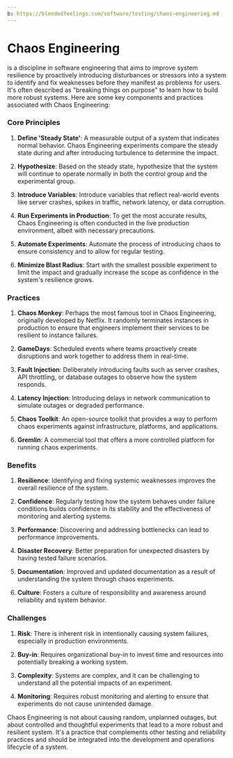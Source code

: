 ```yaml
---
b: https://blendedfeelings.com/software/testing/chaos-engineering.md
---
```


# Chaos Engineering 
is a discipline in software engineering that aims to improve system resilience by proactively introducing disturbances or stressors into a system to identify and fix weaknesses before they manifest as problems for users. It's often described as "breaking things on purpose" to learn how to build more robust systems. Here are some key components and practices associated with Chaos Engineering:

### Core Principles

1. **Define 'Steady State'**: A measurable output of a system that indicates normal behavior. Chaos Engineering experiments compare the steady state during and after introducing turbulence to determine the impact.

2. **Hypothesize**: Based on the steady state, hypothesize that the system will continue to operate normally in both the control group and the experimental group.

3. **Introduce Variables**: Introduce variables that reflect real-world events like server crashes, spikes in traffic, network latency, or data corruption.

4. **Run Experiments in Production**: To get the most accurate results, Chaos Engineering is often conducted in the live production environment, albeit with necessary precautions.

5. **Automate Experiments**: Automate the process of introducing chaos to ensure consistency and to allow for regular testing.

6. **Minimize Blast Radius**: Start with the smallest possible experiment to limit the impact and gradually increase the scope as confidence in the system's resilience grows.

### Practices

1. **Chaos Monkey**: Perhaps the most famous tool in Chaos Engineering, originally developed by Netflix. It randomly terminates instances in production to ensure that engineers implement their services to be resilient to instance failures.

2. **GameDays**: Scheduled events where teams proactively create disruptions and work together to address them in real-time.

3. **Fault Injection**: Deliberately introducing faults such as server crashes, API throttling, or database outages to observe how the system responds.

4. **Latency Injection**: Introducing delays in network communication to simulate outages or degraded performance.

5. **Chaos Toolkit**: An open-source toolkit that provides a way to perform chaos experiments against infrastructure, platforms, and applications.

6. **Gremlin**: A commercial tool that offers a more controlled platform for running chaos experiments.

### Benefits

1. **Resilience**: Identifying and fixing systemic weaknesses improves the overall resilience of the system.

2. **Confidence**: Regularly testing how the system behaves under failure conditions builds confidence in its stability and the effectiveness of monitoring and alerting systems.

3. **Performance**: Discovering and addressing bottlenecks can lead to performance improvements.

4. **Disaster Recovery**: Better preparation for unexpected disasters by having tested failure scenarios.

5. **Documentation**: Improved and updated documentation as a result of understanding the system through chaos experiments.

6. **Culture**: Fosters a culture of responsibility and awareness around reliability and system behavior.

### Challenges

1. **Risk**: There is inherent risk in intentionally causing system failures, especially in production environments.

2. **Buy-in**: Requires organizational buy-in to invest time and resources into potentially breaking a working system.

3. **Complexity**: Systems are complex, and it can be challenging to understand all the potential impacts of an experiment.

4. **Monitoring**: Requires robust monitoring and alerting to ensure that experiments do not cause unintended damage.

Chaos Engineering is not about causing random, unplanned outages, but about controlled and thoughtful experiments that lead to a more robust and resilient system. It's a practice that complements other testing and reliability practices and should be integrated into the development and operations lifecycle of a system.